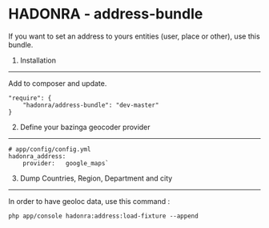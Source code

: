 HADONRA - address-bundle
========================

If you want to set an address to yours entities (user, place or other), use this bundle.

1) Installation
---------------

Add to composer and update.

```
"require": {
    "hadonra/address-bundle": "dev-master"
}
```

2) Define your bazinga geocoder provider
----------------------------------------

```
# app/config/config.yml
hadonra_address:
    provider:   google_maps`
```

3) Dump Countries, Region, Department and city
----------------------------------------------

In order to have geoloc data, use this command :

```
php app/console hadonra:address:load-fixture --append
```



